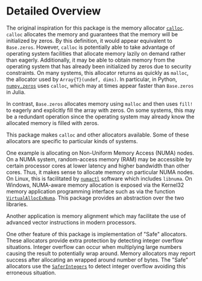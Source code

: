 # Detailed Overview

The original inspiration for this package is the memory allocator [`calloc`](https://en.cppreference.com/w/c/memory/calloc).
`calloc` allocates the memory and guarantees that the memory will be initialized by zeros. By this definition, it would appear
equivalent to `Base.zeros`. However, `calloc` is potentially able to take advantage of operating system facilities that allocate
memory lazily on demand rather than eagerly. Additionally, it may be able to obtain memory from the operating system that has
already been initialized by zeros due to security constraints. On many systems, this allocator returns as quickly as `malloc`,
the allocator used by `Array{T}(undef, dims)`. In particular, in Python, [`numpy.zeros`](https://github.com/juliantaylor/numpy/commit/d271d977bdfb977959db1ff26956666f3836b56b) uses `calloc`, which may at times appear faster than `Base.zeros` in Julia.

In contrast, `Base.zeros` allocates memory using `malloc` and then uses `fill!` to eagerly and explicitly fill the array with zeros.
On some systems, this may be a redundant operation since the operating system may already know the allocated memory is filled with zeros.

This package makes `calloc` and other allocators available. Some of these allocators are specific to particular kinds of systems.

One example is allocating on Non-Uniform Memory Access (NUMA) nodes. On a NUMA system, random-access memory (RAM) may be accessible
by certain processor cores at lower latency and higher bandwidth than other cores. Thus, it makes sense to allocate memory on particular
NUMA nodes. On Linux, this is facilitated by [`numactl`](https://github.com/numactl/numactl) software which includes `libnuma`.
On Windows, NUMA-aware memory allocation is exposed via the Kernel32 memory application programming interface such as via the function
[`VirtualAllocExNuma`](https://docs.microsoft.com/en-us/windows/win32/api/memoryapi/nf-memoryapi-virtualallocexnuma`). This package
provides an abstraction over the two libraries.

Another application is memory alignment which may facilitate the use of advanced vector instructions in modern processors.

One other feature of this package is implementation of "Safe" allocators. These allocators provide extra protection by detecting
integer overflow situations. Integer overflow can occur when multiplying large numbers causing the result to potentially wrap around.
Memory allocators may report success after allocating an wrapped around number of bytes. The "Safe" allocators use the
[`SaferIntegers`](https://github.com/JeffreySarnoff/SaferIntegers.jl) to detect integer overflow avoiding this erroneous situation.
